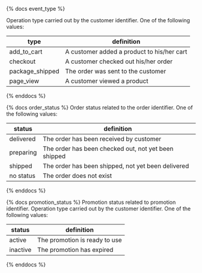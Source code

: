 {% docs event_type %}

Operation type carried out by the customer identifier. One of the following values: 

| type            | definition                                 |
|-----------------|--------------------------------------------|
| add_to_cart     | A customer added a product to his/her cart |
| checkout        | A customer checked out his/her order       |
| package_shipped | The order was sent to the customer         |
| page_view       | A customer viewed a product                |

{% enddocs %}

{% docs order_status %}
Order status related to the order identifier. One of the following values: 

| status    | definition                                           |
|-----------|------------------------------------------------------|
| delivered | The order has been received by customer              |
| preparing | The order has been checked out, not yet been shipped |
| shipped   | The order has been shipped, not yet been delivered   |
| no status | The order does not exist                             |

{% enddocs %}

{% docs promotion_status %}
Promotion status related to promotion identifier. Operation type carried out by the customer identifier. One of the following values: 

| status   | definition                    |
|----------|-------------------------------|
| active   | The promotion is ready to use |
| inactive | The promotion has expired     |

{% enddocs %}